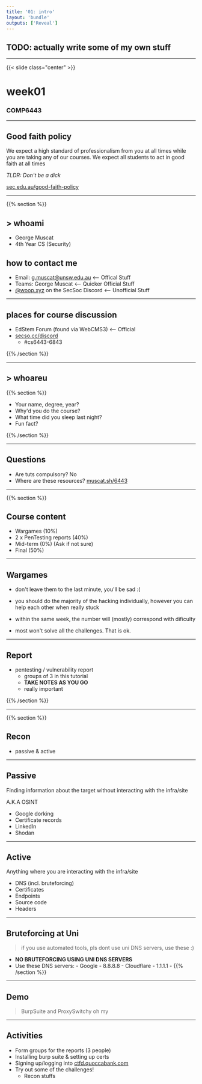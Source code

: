 ```yaml
---
title: '01: intro'
layout: 'bundle'
outputs: ['Reveal']
---
```


## TODO: actually write some of my own stuff

---

{{< slide class="center" >}}

# week01

### COMP6443

---

## Good faith policy

We expect a high standard of professionalism from you at all times while you are taking any of our courses. We expect all students to act in good faith at all times

_TLDR: Don't be a dick_

[sec.edu.au/good-faith-policy](https://sec.edu.au/good-faith-policy)

---

{{% section %}}

## > whoami

-   George Muscat
-   4th Year CS (Security)

## how to contact me

-   Email: g.muscat@unsw.edu.au <-- Offical Stuff
-   Teams: George Muscat <-- Quicker Official Stuff
-   [@woop.xyz]() on the SecSoc Discord <-- Unofficial Stuff

---

## places for course discussion

-   EdStem Forum (found via WebCMS3) <-- Official
-   [secso.cc/discord](https://secso.cc/discord)
    -   #cs6443-6843

{{% /section %}}

---

## > whoareu

{{% section %}}

-   Your name, degree, year?
-   Why'd you do the course?
-   What time did you sleep last night?
-   Fun fact?

{{% /section %}}

---

## Questions

-   Are tuts compulsory? No
-   Where are these resources? [muscat.sh/6443]()

---

{{% section %}}

## Course content

-   Wargames (10%)
-   2 x PenTesting reports (40%)
-   Mid-term (0%) (Ask if not sure)
-   Final (50%)

---

## Wargames

-   don't leave them to the last minute, you'll be sad :(

-   you should do the majority of the hacking individually, however you can help each other when really stuck

-   within the same week, the number will (mostly) correspond with dificulty

-   most won't solve all the challenges. That is ok.

---

## Report

-   pentesting / vulnerability report
    -   groups of 3 in this tutorial
    -   **TAKE NOTES AS YOU GO**
    -   really important

{{% /section %}}

---

{{% section %}}

## Recon

-   passive & active

---

## Passive

Finding information about the target without interacting with the infra/site

A.K.A OSINT

-   Google dorking
-   Certificate records
-   LinkedIn
-   Shodan

---

## Active

Anything where you are interacting with the infra/site

-   DNS (incl. bruteforcing)
-   Certificates
-   Endpoints
-   Source code
-   Headers

---

## Bruteforcing at Uni

> if you use automated tools, pls dont use uni DNS servers, use these :)

-   **NO BRUTEFORCING USING UNI DNS SERVERS**
-   Use these DNS servers: - Google - 8.8.8.8 - Cloudflare - 1.1.1.1 -
    {{% /section %}}

---

## Demo

> BurpSuite and ProxySwitchy oh my

---

## Activities

-   Form groups for the reports (3 people)
-   Installing burp suite & setting up certs
-   Signing up/logging into [ctfd.quoccabank.com]()
-   Try out some of the challenges!
    -   Recon stuffs
